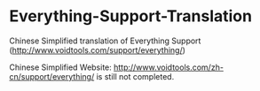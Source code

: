 # Everything-Support-Translation
Chinese Simplified translation of Everything Support (http://www.voidtools.com/support/everything/)

Chinese Simplified Website: http://www.voidtools.com/zh-cn/support/everything/ is still not completed.
